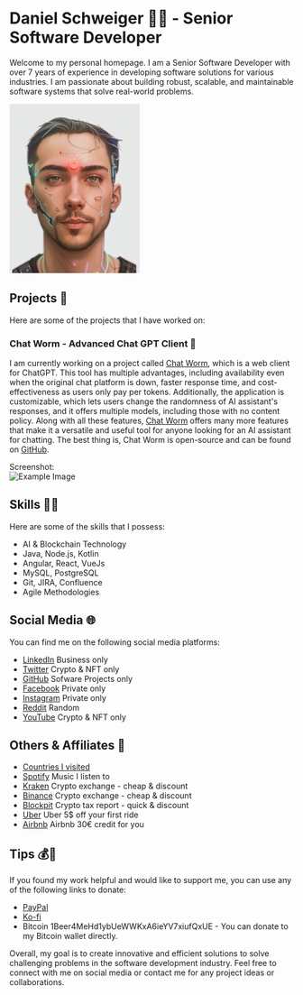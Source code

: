 # Daniel Schweiger 👨‍💻 - Senior Software Developer

Welcome to my personal homepage. I am a Senior Software Developer with over 7 years of experience in developing software solutions for various industries. I am passionate about building robust, scalable, and maintainable software systems that solve real-world problems. 

<img src="profil.jpg" alt="Example Image" height="300">

## Projects 🚀

Here are some of the projects that I have worked on:

### Chat Worm - Advanced Chat GPT Client 🐛

I am currently working on a project called [Chat Worm](https://www.chatworm.com), which is a web client for ChatGPT. This tool has multiple advantages, including availability even when the original chat platform is down, faster response time, and cost-effectiveness as users only pay per tokens. Additionally, the application is customizable, which lets users change the randomness of AI assistant's responses, and it offers multiple models, including those with no content policy. Along with all these features, [Chat Worm](https://www.chatworm.com) offers many more features that make it a versatile and useful tool for anyone looking for an AI assistant for chatting. The best thing is, Chat Worm is open-source and can be found on [GitHub](https://www.github.com/UnknownEnergy/chatgpt-api).
  
Screenshot:  
<img src="https://github.com/UnknownEnergy/chatgpt-api/blob/master/src/assets/demo_screenshot.png" alt="Example Image" height="400">

## Skills 👨‍🔬

Here are some of the skills that I possess:

- AI & Blockchain Technology
- Java, Node.js, Kotlin
- Angular, React, VueJs
- MySQL, PostgreSQL
- Git, JIRA, Confluence
- Agile Methodologies

## Social Media 🌐

You can find me on the following social media platforms:

- [LinkedIn](https://www.linkedin.com/in/daniel-schweiger/) Business only
- [Twitter](https://twitter.com/MrCryptoDan) Crypto & NFT only
- [GitHub](https://github.com/UnknownEnergy) Sofware Projects only
- [Facebook](https://www.facebook.com/daniel.schweiger.12) Private only
- [Instagram](https://www.instagram.com/crypto.daniel/) Private only
- [Reddit](https://www.reddit.com/user/Unknown_Energy) Random
- [YouTube](https://www.youtube.com/@danielschweiger) Crypto & NFT only

## Others & Affiliates 🤝
- [Countries I visited](https://www.amcharts.com/visited_countries/#AT,BA,HR,CZ,DE,GR,HU,IT,LV,LT,NL,PL,SK,SI,ES,CH,TR,UA,GB)
- [Spotify](https://open.spotify.com/user/unknown_energy?si=4esOIVhKSpaYN260XJCjrQ) Music I listen to
- [Kraken](https://r.kraken.com/c/2602573/741638/10583) Crypto exchange - cheap & discount
- [Binance](https://www.binance.com/?ref=21762885) Crypto exchange - cheap & discount
- [Blockpit](http://www.blockpit.io/ref/2Xcw0oG) Crypto tax report - quick & discount
- [Uber](https://www.uber.com/invite/ys0k3d) Uber 5$ off your first ride
- [Airbnb](https://abnb.me/e/tiAaavc8U2?suuid=06a97a12-a0e8-4d40-a650-47735c395cc0&slevel=0) Airbnb 30€ credit for you

## Tips 💰💸

If you found my work helpful and would like to support me, you can use any of the following links to donate:
 
- [PayPal](https://paypal.me/danschweiger)
- [Ko-fi](https://ko-fi.com/schweiger)
- Bitcoin 1Beer4MeHd1ybUeWWKxA6ieYV7xiufQxUE - You can donate to my Bitcoin wallet directly.

Overall, my goal is to create innovative and efficient solutions to solve challenging problems in the software development industry. Feel free to connect with me on social media or contact me for any project ideas or collaborations.

